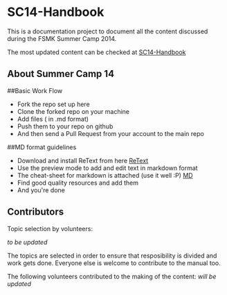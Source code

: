 SC14-Handbook
========

This is a documentation project to document all the content discussed during the FSMK Summer Camp 2014.

The most updated content can be checked at [SC14-Handbook](https://fsmk.github.io/SC14-Handbook/book/ "SC14-Handbook")

## About Summer Camp 14

##Basic Work Flow

* Fork the repo set up here 
* Clone the forked repo on your machine
* Add files ( in .md format)
* Push them to your repo on github
* And then send a Pull Request from your account to the main repo

##MD format guidelines

* Download and install ReText from here [ReText](http://sourceforge.net/projects/retext/postdownload)
* Use the preview mode to add and edit text in markdown format
* The cheat-sheet for markdown is attached (use it well :P) [MD](http://packetlife.net/media/library/16/Markdown.pdf)
* Find good quality resources and add them 
* And you're done

## Contributors

Topic selection by volunteers:

_to be updated_

The topics are selected in order to ensure that resposibility is divided and work gets done. Everyone else is welcome to contribute to the manual too.

The following volunteers contributed to the making of the content:
*will be updated*
